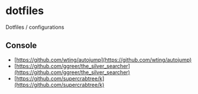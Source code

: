 # dotfiles
Dotfiles / configurations


## Console

- [https://github.com/wting/autojump](https://github.com/wting/autojump)
- [https://github.com/ggreer/the_silver_searcher](https://github.com/ggreer/the_silver_searcher)
- [https://github.com/supercrabtree/k](https://github.com/supercrabtree/k)
